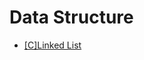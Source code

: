 # Data Structure  

* [\[C\]Linked List](https://github.com/RPF511/Data_Structure/tree/master/c/LinkedList) 
